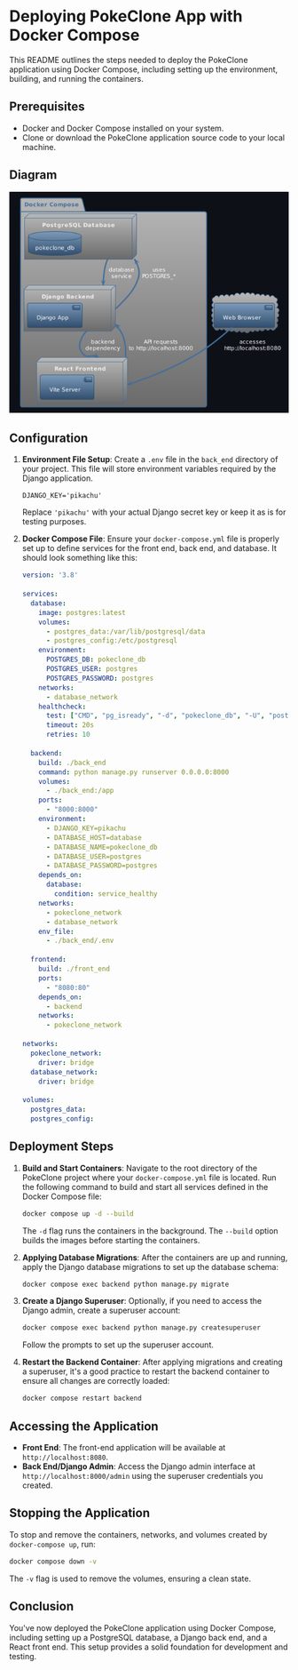 # Deploying PokeClone App with Docker Compose

This README outlines the steps needed to deploy the PokeClone application using Docker Compose, including setting up the environment, building, and running the containers.

## Prerequisites

- Docker and Docker Compose installed on your system.
- Clone or download the PokeClone application source code to your local machine.

## Diagram

![Docker Compose Deployment Diagram](/images/docker.png)

## Configuration

1. **Environment File Setup**: Create a `.env` file in the `back_end` directory of your project. This file will store environment variables required by the Django application.

    ```plaintext
    DJANGO_KEY='pikachu'
    ```

    Replace `'pikachu'` with your actual Django secret key or keep it as is for testing purposes.

2. **Docker Compose File**: Ensure your `docker-compose.yml` file is properly set up to define services for the front end, back end, and database. It should look something like this:

    ```yaml
    version: '3.8'

    services:
      database:
        image: postgres:latest
        volumes:
          - postgres_data:/var/lib/postgresql/data
          - postgres_config:/etc/postgresql
        environment:
          POSTGRES_DB: pokeclone_db
          POSTGRES_USER: postgres
          POSTGRES_PASSWORD: postgres
        networks:
          - database_network
        healthcheck:
          test: ["CMD", "pg_isready", "-d", "pokeclone_db", "-U", "postgres"]
          timeout: 20s
          retries: 10

      backend:
        build: ./back_end
        command: python manage.py runserver 0.0.0.0:8000
        volumes:
          - ./back_end:/app
        ports:
          - "8000:8000"
        environment:
          - DJANGO_KEY=pikachu
          - DATABASE_HOST=database
          - DATABASE_NAME=pokeclone_db
          - DATABASE_USER=postgres
          - DATABASE_PASSWORD=postgres
        depends_on:
          database:
            condition: service_healthy
        networks:
          - pokeclone_network
          - database_network
        env_file:
          - ./back_end/.env

      frontend:
        build: ./front_end
        ports:
          - "8080:80"
        depends_on:
          - backend
        networks:
          - pokeclone_network

    networks:
      pokeclone_network:
        driver: bridge
      database_network:
        driver: bridge

    volumes:
      postgres_data:
      postgres_config:
    ```

## Deployment Steps

1. **Build and Start Containers**: Navigate to the root directory of the PokeClone project where your `docker-compose.yml` file is located. Run the following command to build and start all services defined in the Docker Compose file:

    ```bash
    docker compose up -d --build
    ```

    The `-d` flag runs the containers in the background. The `--build` option builds the images before starting the containers.

2. **Applying Database Migrations**: After the containers are up and running, apply the Django database migrations to set up the database schema:

    ```bash
    docker compose exec backend python manage.py migrate
    ```

3. **Create a Django Superuser**: Optionally, if you need to access the Django admin, create a superuser account:

    ```bash
    docker compose exec backend python manage.py createsuperuser
    ```

    Follow the prompts to set up the superuser account.

4. **Restart the Backend Container**: After applying migrations and creating a superuser, it's a good practice to restart the backend container to ensure all changes are correctly loaded:

    ```bash
    docker compose restart backend
    ```

## Accessing the Application

- **Front End**: The front-end application will be available at `http://localhost:8080`.
- **Back End/Django Admin**: Access the Django admin interface at `http://localhost:8000/admin` using the superuser credentials you created.

## Stopping the Application

To stop and remove the containers, networks, and volumes created by `docker-compose up`, run:

```bash
docker compose down -v
```

The `-v` flag is used to remove the volumes, ensuring a clean state.

## Conclusion

You've now deployed the PokeClone application using Docker Compose, including setting up a PostgreSQL database, a Django back end, and a React front end. This setup provides a solid foundation for development and testing.
